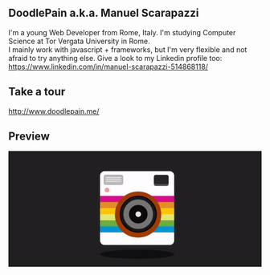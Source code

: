 ## DoodlePain a.k.a. Manuel Scarapazzi
I'm  a  young  Web  Developer  from  Rome,  Italy. 
I'm  studying  Computer  Science  at  Tor  Vergata  University  in  Rome.  
I  mainly  work  with  javascript  +  frameworks,  but  I'm  very  flexible  and  not  afraid  to  try  anything  else.
Give a look to my Linkedin profile too:
https://www.linkedin.com/in/manuel-scarapazzi-514868118/

## Take a tour
http://www.doodlepain.me/

## Preview

![](homepage.gif)
